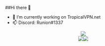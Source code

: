 ##Hi there 👋

- 🔭 I’m currently working on TropicalVPN.net
- 📫 Discord: Runion#1337
<p align="center">
<img src="https://github-readme-streak-stats.herokuapp.com/?user=Runion1337&theme=dark"></img><br>
<img src="https://github-readme-stats.vercel.app/api?username=runion1337&layout=compact&theme=dark"></img><img src="https://github-readme-stats.vercel.app/api/top-langs/?username=runion1337&layout=compact&theme=dark"></img>
</p>
